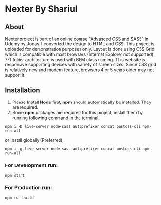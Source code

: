 # Nexter By Shariul

## About

Nexter project is part of an online course "Advanced CSS and SASS" in Udemy by Jonas. I converted the design to HTML and CSS. This project is uploaded for demonstration purposes only.
Layout is done using CSS Grid which is compatible with most browsers (Internet Explorer not supported). 7-1 folder architecture is used with BEM class naming. This website is responsive supporting devices with variety of screen sizes. Since CSS grid is relatively new and modern feature, browsers 4 or 5 years older may not support it.

## Installation

1. Please Install **Node** first, **npm** should automatically be installed. They are required.
2. Some **npm** packages are required for this project, install them by running following command in the terminal,
```
npm i -D live-server node-sass autoprefixer concat postcss-cli npm-run-all
```
or Install globally (Preferred),<br/>
```
npm i -g live-server node-sass autoprefixer concat postcss-cli npm-run-all
```

### For Development run:

```
npm start
```

### For Production run:

```
npm run build
```
